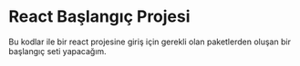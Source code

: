 # React Başlangıç Projesi

Bu kodlar ile bir react projesine giriş için gerekli olan paketlerden oluşan bir başlangıç seti yapacağım.
